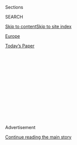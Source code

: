 <div id="app">

<div>

<div>

<div>

<div class="NYTAppHideMasthead css-1q2w90k e1suatyy0">

<div class="section css-ui9rw0 e1suatyy2">

<div class="css-eph4ug er09x8g0">

<div class="css-6n7j50">

</div>

<span class="css-1dv1kvn">Sections</span>

<div class="css-10488qs">

<span class="css-1dv1kvn">SEARCH</span>

</div>

[Skip to content](#site-content)[Skip to site
index](#site-index)

</div>

<div id="masthead-section-label" class="css-1wr3we4 eaxe0e00">

[Europe](https://www.nytimes3xbfgragh.onion/section/world/europe)

</div>

<div class="css-10698na e1huz5gh0">

</div>

</div>

<div id="masthead-bar-one" class="section hasLinks css-15hmgas e1csuq9d3">

<div class="css-uqyvli e1csuq9d0">

</div>

<div class="css-1uqjmks e1csuq9d1">

</div>

<div class="css-9e9ivx">

[](https://myaccount.nytimes3xbfgragh.onion/auth/login?response_type=cookie&client_id=vi)

</div>

<div class="css-1bvtpon e1csuq9d2">

[Today’s
Paper](https://www.nytimes3xbfgragh.onion/section/todayspaper)

</div>

</div>

</div>

</div>

<div data-aria-hidden="false">

<div id="site-content" data-role="main">

<div>

<div class="css-1aor85t" style="opacity:0.000000001;z-index:-1;visibility:hidden">

<div class="css-1hqnpie">

<div class="css-epjblv">

<span class="css-17xtcya">[Europe](/section/world/europe)</span><span class="css-x15j1o">|</span><span class="css-fwqvlz">Macron’s
New Cabinet Stirs Ire of French
Feminists</span>

</div>

<div class="css-k008qs">

<div class="css-1iwv8en">

<span class="css-18z7m18"></span>

<div>

</div>

</div>

<span class="css-1n6z4y">https://nyti.ms/38CE2fz</span>

<div class="css-1705lsu">

<div class="css-4xjgmj">

<div class="css-4skfbu" data-role="toolbar" data-aria-label="Social Media Share buttons, Save button, and Comments Panel with current comment count" data-testid="share-tools">

  - 
  - 
  - 
  - 
    
    <div class="css-6n7j50">
    
    </div>

  - 

</div>

</div>

</div>

</div>

</div>

</div>

<div class="css-13pd83m">

</div>

<div id="top-wrapper" class="css-1sy8kpn">

<div id="top-slug" class="css-l9onyx">

Advertisement

</div>

[Continue reading the main
story](#after-top)

<div class="ad top-wrapper" style="text-align:center;height:100%;display:block;min-height:250px">

<div id="top" class="place-ad" data-position="top" data-size-key="top">

</div>

</div>

<div id="after-top">

</div>

</div>

<div>

<div id="sponsor-wrapper" class="css-1hyfx7x">

<div id="sponsor-slug" class="css-19vbshk">

Supported by

</div>

[Continue reading the main
story](#after-sponsor)

<div id="sponsor" class="ad sponsor-wrapper" style="text-align:center;height:100%;display:block">

</div>

<div id="after-sponsor">

</div>

</div>

<div class="css-186x18t">

</div>

<div class="css-1vkm6nb ehdk2mb0">

# Macron’s New Cabinet Stirs Ire of French Feminists

</div>

The new interior minister and head of national police has been accused
of rape in the past, and the justice minister is a celebrity lawyer
known for insensitive remarks.

<div class="css-79elbk" data-testid="photoviewer-wrapper">

<div class="css-z3e15g" data-testid="photoviewer-wrapper-hidden">

</div>

<div class="css-1a48zt4 ehw59r15" data-testid="photoviewer-children">

![<span class="css-16f3y1r e13ogyst0" data-aria-hidden="true">President
Emmanuel Macron at the Elysée Palace last
week. </span><span class="css-cnj6d5 e1z0qqy90" itemprop="copyrightHolder"><span class="css-1ly73wi e1tej78p0">Credit...</span><span><span>Ludovic
Marin/Agence France-Presse — Getty
Images</span></span></span>](https://static01.graylady3jvrrxbe.onion/images/2020/07/08/world/08france/merlin_174156417_64a8251b-d57d-4f8f-985e-56ad3da00100-articleLarge.jpg?quality=75&auto=webp&disable=upscale)

</div>

</div>

<div class="css-18e8msd">

<div class="css-vp77d3 epjyd6m0">

<div class="css-hus3qt ey68jwv0" data-aria-hidden="true">

[![Adam
Nossiter](https://static01.graylady3jvrrxbe.onion/images/2018/10/15/multimedia/author-adam-nossiter/author-adam-nossiter-thumbLarge.png
"Adam Nossiter")](https://www.nytimes3xbfgragh.onion/by/adam-nossiter)

</div>

<div class="css-1baulvz">

By [<span class="css-1baulvz last-byline" itemprop="name">Adam
Nossiter</span>](https://www.nytimes3xbfgragh.onion/by/adam-nossiter)

</div>

</div>

  - 
    
    <div class="css-ld3wwf e16638kd2">
    
    Published July 8, 2020Updated July 13,
    2020
    
    </div>

  - 
    
    <div class="css-4xjgmj">
    
    <div class="css-pvvomx" data-role="toolbar" data-aria-label="Social Media Share buttons, Save button, and Comments Panel with current comment count" data-testid="share-tools">
    
      - 
      - 
      - 
      - 
        
        <div class="css-6n7j50">
        
        </div>
    
      - 
    
    </div>
    
    </div>

</div>

</div>

<div class="section meteredContent css-1r7ky0e" name="articleBody" itemprop="articleBody">

<div class="css-1fanzo5 StoryBodyCompanionColumn">

<div class="css-53u6y8">

PARIS — From early on, President Emmanuel Macron pledged to make
equality for French women “the cause of my term,” even appointing a
junior minister to fight for it, and vowing the “complete elimination of
violence against women” in a 2017 speech.

So there was surprise this week, and consternation among French
feminists, at two of his new cabinet appointments, both of which are
regarded as severe betrayals of that early promise. Mr. Macron’s vow to
give a fresh wind to his government with the cabinet reshuffle was
quickly clouded.

Mr. Macron’s new interior minister and head of the national police,
Gerald Darmanin, has been accused of rape in an affair that dates to
2009. His choice for justice minister, a celebrity lawyer named Eric
Dupond-Moretti, who is ubiquitous on French television, has drawn the
ire of feminists in France for hostile and insensitive remarks.

Over a thousand people demonstrated outside City Hall in Paris on Friday
to protest the appointments. There were also antigovernment
demonstrations in Toulouse, Bordeaux, Lyon, Nantes and Grenoble. In
Paris, the protesters held hand-painted signs with slogans
like<span class="css-8l6xbc evw5hdy0"> </span>“Ministry of Rape” and
“Sexist government reshuffle — Feminist answer.” In Toulouse it
was<span class="css-8l6xbc evw5hdy0"> </span>“Rapists in prison, not in
the government.”

</div>

</div>

<div class="css-1fanzo5 StoryBodyCompanionColumn">

<div class="css-53u6y8">

“The level of anger in feminist movements is huge,” said Caroline De
Haas, a leading French feminist and founder of the group Nous Toutes\!
(All of Us). “At least, before, they
pretended,”<span class="css-8l6xbc evw5hdy0"> </span>Ms. De Haas said.
“Now, they are not even pretending. These appointments are acts of
anti-feminism.”

Mr. Darmanin “is the target of a rape complaint, and he’s the head of
the police — how can that be?” asked Ms. De Haas. “It’s difficult enough
to bring a rape complaint. So now, the message to women is, it’s not a
priority.”

For others, too, the appointments signaled the end of the government’s
commitment to advancing the rights of women in France, where the “Me
Too” movement has raised some awareness of issues like sexism and
violence against women, but fallen short of introducing a sea change in
what remains a deeply patriarchal society.

Beyond feminist circles, the reaction to the appointments was far more
muted. The question of Mr. Darmanin hardly came up in Parliament this
week. Neither of the country’s two leading newspapers, Le Monde ** and
Le Figaro, ** editorialized against them.

The left-leaning newspaper Libération, reacting to Mr. Macron’s
appointments, ran a front-page headline merely noting, “It Begins
Badly,” with a play on the French words for “male” and “bad” about Mr.
Macron’s new cabinet.

</div>

</div>

<div class="css-1fanzo5 StoryBodyCompanionColumn">

<div class="css-53u6y8">

“This is France. It doesn’t surprise me,” said Fatima Benomar, founder
of the group [Les Effronté-es](https://effrontees.wordpress.com/), The
Brazen Ones.

</div>

</div>

<div class="css-79elbk" data-testid="photoviewer-wrapper">

<div class="css-z3e15g" data-testid="photoviewer-wrapper-hidden">

</div>

<div class="css-1a48zt4 ehw59r15" data-testid="photoviewer-children">

![<span class="css-16f3y1r e13ogyst0" data-aria-hidden="true">Mr.
Macron’s new interior minister and head of the national police, Gerald
Darmanin, has been accused of rape in an affair that dates to
2009.</span><span class="css-cnj6d5 e1z0qqy90" itemprop="copyrightHolder"><span class="css-1ly73wi e1tej78p0">Credit...</span><span>Pool
photo by Thomas
Coex</span></span>](https://static01.graylady3jvrrxbe.onion/images/2020/07/08/world/08france2/merlin_174353247_ce66e264-c063-4d09-81e8-65701d57a88d-articleLarge.jpg?quality=75&auto=webp&disable=upscale)

</div>

</div>

<div class="css-1fanzo5 StoryBodyCompanionColumn">

<div class="css-53u6y8">

“To put at the head of the police a man accused of rape and at the head
of justice someone who is overtly anti-feminist, it’s their way of
saying, ‘the feminist mobilization is over,’ ” she said. “So, we’re
expecting nothing from this government.”

The government is evidently hoping it will all blow over, and its airy
dismissals Wednesday of the outcry suggested as much. Still, it was an
unwelcome drag on a president who has insisted he wants to put a new
face on a government that has had, since the beginning of Mr. Macron’s
mandate in 2017, trouble maintaining the French public’s esteem.

M. Macron has two more years to go, but this week’s appointments did
little to help his 2022 re-election chances.

On Tuesday, some 20 feminists demonstrated in front of the interior
ministry as Mr. Darmanin was assuming his new post, chanting “Darmanin
resign,” and “Darmanin rapist.” In front of the Madeleine church,
demonstrators in black symbolically buried female equality, while a
spokeswoman told reporters there that Mr. Darmanin’s appointment had
dealt a “fatal blow” to the cause. “Culture of Rape on the Move\!” read
one of the signs. Demonstrations also took place in Lyon and Lille.

Women’s groups are vowing more action. “This was just the first
droplet,” Ms. Benomar said.

The rape accusation against Mr. Darmanin, first dismissed by French
justice in 2018, was reopened this past June when a Paris appeals court
decided that the preliminary investigation had not gone far enough.

</div>

</div>

<div class="css-1fanzo5 StoryBodyCompanionColumn">

<div class="css-53u6y8">

As for the justice minister, Mr. Dupond-Moretti, he is celebrated for
his “big mouth” and for winning a legendary string of acquittals as a
defense lawyer. But activists are not ready to forgive him for calling
the trial of a local official accused of several rapes, whom Mr.
Dupond-Moretti defended, “an illustration of the war between the sexes.”

The flamboyant lawyer told GQ ** magazine ** last year: “In my day, when
a girl rejected you, we called that getting blown off. These days, it’s
a crime. Look, when it’s no, it’s no, ok. But what are you supposed to
do for a French kiss these days? You’re supposed to send a registered
letter, and wait for a
reply?”

</div>

</div>

<div class="css-79elbk" data-testid="photoviewer-wrapper">

<div class="css-z3e15g" data-testid="photoviewer-wrapper-hidden">

</div>

<div class="css-1a48zt4 ehw59r15" data-testid="photoviewer-children">

<div class="css-1xdhyk6 erfvjey0">

<span class="css-1ly73wi e1tej78p0">Image</span>

<div class="css-zjzyr8">

<div data-testid="lazyimage-container" style="height:257.77777777777777px">

</div>

</div>

</div>

<span class="css-16f3y1r e13ogyst0" data-aria-hidden="true">Mr. Macron’s
choice for justice minister, a celebrity lawyer named Eric
Dupond-Moretti, has drawn the ire of feminists for hostile and
insensitive
remarks.</span><span class="css-cnj6d5 e1z0qqy90" itemprop="copyrightHolder"><span class="css-1ly73wi e1tej78p0">Credit...</span><span>Christophe
Petit Tesson/EPA, via Shutterstock</span></span>

</div>

</div>

<div class="css-1fanzo5 StoryBodyCompanionColumn">

<div class="css-53u6y8">

It is Mr. Darmanin’s case that could cause the Macron government the
most trouble, and it has already leapt to his defense. Mr. Darmanin, a
37-year-old political whiz kid who was previously public accounts
minister, is the son of a cleaning lady and a bartender and the grandson
of an Algerian volunteer in the French Army, and he illustrates Mr.
Macron’s penchant for meritocracy.

One of his first acts as interior minister this week was an attempt to
soothe police unions angered by his dismissed predecessor’s mild
suggestions that racism was a problem in the police.

That provoked a furious reaction in police ranks, frightening Mr.
Macron’s government; successive French governments have lived in fear
of disquiet in the police unions.

But Mr. Darmanin comes with heavy baggage. In 2017, shortly after he
became a minister for Mr. Macron, a fellow political party member,
Sophie Spatz, accused him of having raped her in 2009. Mr. Darmanin was
then a functionary at party headquarters in the legal department, and a
municipal councilor in the northern city of Tourcoing. He has always
maintained the encounter was consensual.

</div>

</div>

<div class="css-1fanzo5 StoryBodyCompanionColumn">

<div class="css-53u6y8">

Ms. Spatz had gone to the then-26-year-old fledgling politician with a
request: help her erase a previous conviction and suspended prison
sentence for blackmail and threats, “tied to her former activities as an
escort-girl,” according to court papers. Ms. Spatz, by 2009 married and
eager to wipe out the stain, had already deluged French justice
officials with claims she had been wrongly convicted.

Finally she went to see Mr. Darmanin. He invited her to dinner,
according to the court papers, and he promised to help by writing a
letter. “He took her hand and said, ‘Me too, you’ve got to help me,’ ’’
the document says.

“She told Gerald Darmanin that she had to go home because her husband
was waiting for her,” it says.

She didn’t go home. Dinner was followed by a ‘‘swinger’s nightclub’’ and
then a hotel room.

Afterward, “she thought that he had forced sex on her and that she had
no choice, because this letter was her only hope and he had promised he
would make her ‘innocent,’ ’’ according to the court
papers.

</div>

</div>

<div class="css-79elbk" data-testid="photoviewer-wrapper">

<div class="css-z3e15g" data-testid="photoviewer-wrapper-hidden">

</div>

<div class="css-1a48zt4 ehw59r15" data-testid="photoviewer-children">

<div class="css-1xdhyk6 erfvjey0">

<span class="css-1ly73wi e1tej78p0">Image</span>

<div class="css-zjzyr8">

<div data-testid="lazyimage-container" style="height:253.26666666666665px">

</div>

</div>

</div>

<span class="css-16f3y1r e13ogyst0" data-aria-hidden="true">Feminists in
Paris on Tuesday protesting the cabinet appointments of Gerald Darmanin
and Eric
Dupond-Moretti. </span><span class="css-cnj6d5 e1z0qqy90" itemprop="copyrightHolder"><span class="css-1ly73wi e1tej78p0">Credit...</span><span>Thomas
Coex/Agence France-Presse — Getty Images</span></span>

</div>

</div>

<div class="css-1fanzo5 StoryBodyCompanionColumn">

<div class="css-53u6y8">

She told her now ex-husband that she had been “obligated to sleep with
Gerald Darmanin because he could make her innocent and that otherwise
she wouldn’t have done it,” the court papers state.

Mr. Darmanin has maintained to investigators that she led him on
throughout the evening. He has filed a libel suit against her.

</div>

</div>

<div class="css-1fanzo5 StoryBodyCompanionColumn">

<div class="css-53u6y8">

The government is counting on the public losing interest. “I’m totally
ok with this appointment,” Mr. Macron’s new prime minister, Jean Castex,
said on French television Wednesday. Mr. Darmanin “has the right, like
everybody, to the presumption of innocence,” Mr. Castex said.

On Wednesday Mr. Castex, previously a high-ranking civil servant, had a
rocky baptism by fire in front of the National Assembly. The far-left
leader Jean-Luc Melenchon said afterward that the parliamentary deputies
had been subjected to a “hurricane of banalities” from the mild-mannered
new prime minister.

On the subject of Mr. Darmanin, Mr. Castex told French television that
he wouldn’t have been named to the government “if in my soul and
conscience, having looked at this, I had had the slightest doubt.”

Ms. Patterson’s lawyer, Élodie Tuaillon-Hibon, is not convinced. “I’m
revolted, as her lawyer and as a French citizen,” she said. “I’m
dismayed. I had no idea that the presumption of innocence could get you
a ministry.”

“What this means is that he’s the boss of the investigative police who
will have to carry out investigations of him,” she said.

Daphné Angles contributed reporting.

</div>

</div>

</div>

<div>

</div>

<div>

</div>

<div>

</div>

<div>

<div id="bottom-wrapper" class="css-1ede5it">

<div id="bottom-slug" class="css-l9onyx">

Advertisement

</div>

[Continue reading the main
story](#after-bottom)

<div id="bottom" class="ad bottom-wrapper" style="text-align:center;height:100%;display:block;min-height:90px">

</div>

<div id="after-bottom">

</div>

</div>

</div>

</div>

</div>

## Site Index

<div>

</div>

## Site Information Navigation

  - [© <span>2020</span> <span>The New York Times
    Company</span>](https://help.nytimes3xbfgragh.onion/hc/en-us/articles/115014792127-Copyright-notice)

<!-- end list -->

  - [NYTCo](https://www.nytco.com/)
  - [Contact
    Us](https://help.nytimes3xbfgragh.onion/hc/en-us/articles/115015385887-Contact-Us)
  - [Work with us](https://www.nytco.com/careers/)
  - [Advertise](https://nytmediakit.com/)
  - [T Brand Studio](http://www.tbrandstudio.com/)
  - [Your Ad
    Choices](https://www.nytimes3xbfgragh.onion/privacy/cookie-policy#how-do-i-manage-trackers)
  - [Privacy](https://www.nytimes3xbfgragh.onion/privacy)
  - [Terms of
    Service](https://help.nytimes3xbfgragh.onion/hc/en-us/articles/115014893428-Terms-of-service)
  - [Terms of
    Sale](https://help.nytimes3xbfgragh.onion/hc/en-us/articles/115014893968-Terms-of-sale)
  - [Site
    Map](https://spiderbites.nytimes3xbfgragh.onion)
  - [Help](https://help.nytimes3xbfgragh.onion/hc/en-us)
  - [Subscriptions](https://www.nytimes3xbfgragh.onion/subscription?campaignId=37WXW)

</div>

</div>

</div>

</div>
